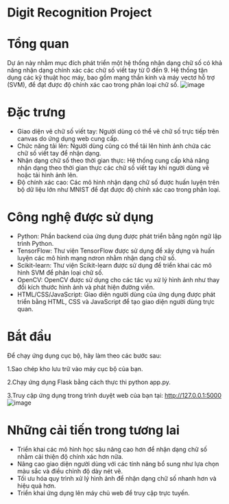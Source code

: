 # Digit Recognition Project
# Tổng quan
Dự án này nhằm mục đích phát triển một hệ thống nhận dạng chữ số có khả năng nhận dạng chính xác các chữ số viết tay từ 0 đến 9. Hệ thống tận dụng các kỹ thuật học máy, bao gồm mạng thần kinh và máy vectơ hỗ trợ (SVM), để đạt được độ chính xác cao trong phân loại chữ số.
![image](https://github.com/TruongChanDong/NDCS/assets/79720049/cf85b032-ef93-46a5-a69d-07639d40991e)

# Đặc trưng
- Giao diện vẽ chữ số viết tay: Người dùng có thể vẽ chữ số trực tiếp trên canvas do ứng dụng web cung cấp.
- Chức năng tải lên: Người dùng cũng có thể tải lên hình ảnh chứa các chữ số viết tay để nhận dạng.
- Nhận dạng chữ số theo thời gian thực: Hệ thống cung cấp khả năng nhận dạng theo thời gian thực các chữ số viết tay khi người dùng vẽ hoặc tải hình ảnh lên.
- Độ chính xác cao: Các mô hình nhận dạng chữ số được huấn luyện trên bộ dữ liệu lớn như MNIST để đạt được độ chính xác cao trong phân loại.
# Công nghệ được sử dụng
- Python: Phần backend của ứng dụng được phát triển bằng ngôn ngữ lập trình Python.
- TensorFlow: Thư viện TensorFlow được sử dụng để xây dựng và huấn luyện các mô hình mạng nơron nhằm nhận dạng chữ số.
- Scikit-learn: Thư viện Scikit-learn được sử dụng để triển khai các mô hình SVM để phân loại chữ số.
- OpenCV: OpenCV được sử dụng cho các tác vụ xử lý hình ảnh như thay đổi kích thước hình ảnh và phát hiện đường viền.
- HTML/CSS/JavaScript: Giao diện người dùng của ứng dụng được phát triển bằng HTML, CSS và JavaScript để tạo giao diện người dùng trực quan.
# Bắt đầu
Để chạy ứng dụng cục bộ, hãy làm theo các bước sau:

1.Sao chép kho lưu trữ vào máy cục bộ của bạn.

2.Chạy ứng dụng Flask bằng cách thực thi python app.py.

3.Truy cập ứng dụng trong trình duyệt web của bạn tại: http://127.0.0.1:5000
![image](https://github.com/TruongChanDong/NDCS/assets/79720049/533000ca-d49a-44ba-b20d-af4533410938)


# Những cải tiến trong tương lai
- Triển khai các mô hình học sâu nâng cao hơn để nhận dạng chữ số nhằm cải thiện độ chính xác hơn nữa.
- Nâng cao giao diện người dùng với các tính năng bổ sung như lựa chọn màu sắc và điều chỉnh độ dày nét vẽ.
- Tối ưu hóa quy trình xử lý hình ảnh để nhận dạng chữ số nhanh hơn và hiệu quả hơn.
- Triển khai ứng dụng lên máy chủ web để truy cập trực tuyến.
